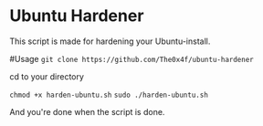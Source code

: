# Ubuntu Hardener
This script is made for hardening your Ubuntu-install.

#Usage
`git clone https://github.com/The0x4f/ubuntu-hardener`

cd to your directory

`chmod +x harden-ubuntu.sh`
`sudo ./harden-ubuntu.sh`

And you're done when the script is done.
